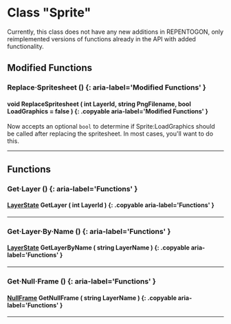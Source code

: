 # Class "Sprite"

Currently, this class does not have any new additions in REPENTOGON, only reimplemented versions of functions already in the API with added functionality.

## Modified Functions

### Replace·Spritesheet () {: aria-label='Modified Functions' }
#### void ReplaceSpritesheet ( int LayerId, string PngFilename, bool︎ LoadGraphics = false ) {: .copyable aria-label='Modified Functions' }
Now accepts an optional `bool` to determine if Sprite:LoadGraphics should be called after replacing the spritesheet. In most cases, you'll want to do this.

___

## Functions

### Get·Layer () {: aria-label='Functions' }
#### [LayerState](LayerState.md) GetLayer ( int LayerId ) {: .copyable aria-label='Functions' }

___
### Get·Layer·By·Name () {: aria-label='Functions' }
#### [LayerState](LayerState.md) GetLayerByName ( string LayerName ) {: .copyable aria-label='Functions' }

___
### Get·Null·Frame () {: aria-label='Functions' }
#### [NullFrame](NullFrame.md) GetNullFrame ( string LayerName ) {: .copyable aria-label='Functions' }

___


